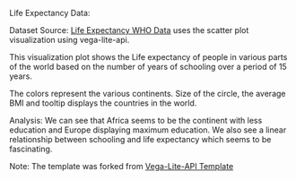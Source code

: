Life Expectancy Data:

Dataset Source: [Life Expectancy WHO Data](https://gist.github.com/aishwarya8615/89d9f36fc014dea62487f7347864d16a) uses the scatter plot visualization using vega-lite-api.

This visualization plot shows the Life expectancy of people in various parts of the world based on the number of years of schooling over a period of 15 years.

The colors represent the various continents. Size of the circle, the average BMI and tooltip displays the countries in the world.


Analysis: 
We can see that Africa seems to be the continent with less education and Europe displaying maximum education.
We also see a linear relationship between schooling and life expectancy which seems to be fascinating.

Note: The template was forked from [Vega-Lite-API Template](https://beta.vizhub.com/curran/717a939bb09b4b3297b62c20d42ea6a3?edit=files&file=README.md)
